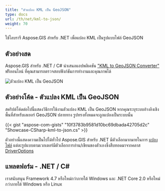 ```yaml
---
title: "ตัวแปลง KML เป็น GeoJSON"
type: docs
url: /th/net/kml-to-json/
weight: 70
---
```


ใช้ไลบรารี Aspose.GIS สำหรับ .NET เพื่อแปลง KML เป็นรูปแบบไฟล์ GeoJSON

## **ตัวอย่างสด**

Aspose.GIS สำหรับ .NET / C# นำเสนอแอปพลิเคชัน ["KML to GeoJSON Converter"](https://products.aspose.app/gis/conversion/kml-to-json) ฟรีออนไลน์ ที่คุณสามารถตรวจสอบฟังก์ชันการทำงานและคุณภาพได้

![ตัวแปลง KML เป็น GeoJSON](conversion.png)

## **ตัวอย่างโค้ด - ตัวแปลง KML เป็น GeoJSON**

สคริปต์โค้ดต่อไปนี้แสดงวิธีการใช้งานตัวแปลง KML เป็น GeoJSON หากคุณระบุระบบอ้างอิงเชิงพื้นที่สำหรับเลเยอร์ GeoJSON ปลายทาง รูปทรงทั้งหมดจะถูกแปลงเป็นระบบนั้น

{{< gist "aspose-com-gists" "10f3783b9581d10bc69dbada42705d2c" "Showcase-CSharp-kml-to-json.cs" >}}

ตัวอย่างนี้แสดงความเป็นไปได้ทั่วไป Aspose.GIS สำหรับ .NET มีตัวเลือกมากมายในการ [แปลงไฟล์](https://docs.aspose.com/gis/net/vector-layers/) แต่ละรูปแบบตามเวกเตอร์มีตัวเลือกการอ่าน/เขียนของตัวเองซึ่งสืบทอดมาจากคลาส [DriverOptions](https://reference.aspose.com/gis/net/aspose.gis/driveroptions)

## **แพลตฟอร์ม - .NET / C#**

เราสนับสนุน Framework 4.7 หรือใหม่กว่าภายใต้ Windows และ .NET Core 2.0 หรือใหม่กว่าภายใต้ Windows หรือ Linux
